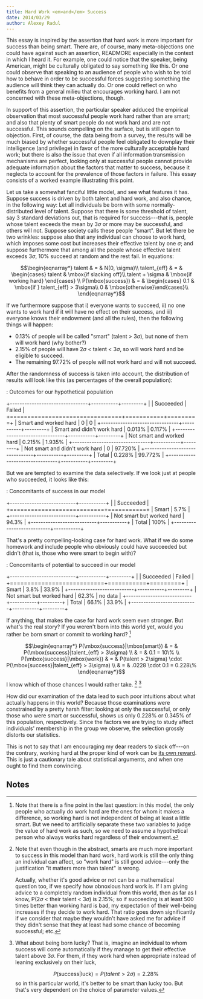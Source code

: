```yaml
---
title: Hard Work <em>and</em> Success
date: 2014/03/29
author: Alexey Radul
---
```


This essay is inspired by the assertion that hard work is more
important for success than being smart.  There are, of course, many
meta-objections one could have against such an assertion, READMORE especially
in the context in which I heard it.  For example, one could notice that
the speaker, being American, might be culturally obligated to say
something like this.  Or one could observe that speaking to an audience
of people who wish to be told how to behave in order to be successful
forces suggesting something the audience will think they can actually
do.  Or one could reflect on who benefits from a general milieu that
encourages working hard.  I am not concerned with these meta-objections, though.

In support of this assertion, the particular speaker adduced the empirical
observation that most successful people work hard rather than are smart;
and also that plenty of smart people do not work hard and are not
successful.  This sounds compelling on the surface, but is still open
to objection.  First, of course, the data being from a survey, the
results will be much biased by whether successful people feel
obligated to downplay their intelligence (and privilege) in favor of
the more culturally acceptable hard work; but there is also the issue
that even if all information transmission mechanisms are perfect,
looking only at successful people cannot provide adequate information
about the factors that matter to success, because it neglects to
account for the prevalence of those factors in failure.  This essay
consists of a worked example illustrating this point.

Let us take a somewhat fanciful little model, and
see what features it has.  Suppose success is driven by both
talent and hard work, and also chance, in the following way: Let all
individuals be born with some normally-distributed level of talent.
Suppose that there is some threshold of talent, say 3 standard
deviations out, that is required for success---that is, people whose
talent exceeds the mean by 3$\sigma$ or more may be successful, and
others will not.  Suppose society calls these people "smart".  But let
there be two wrinkles: suppose also that any individual can choose to
work hard, which imposes some cost but increases their effective
talent by one $\sigma$; and suppose furthermore that among all the people
whose effective talent exceeds 3$\sigma$, 10% succeed at random and the
rest fail.  In equations:

$$\begin{eqnarray*}
  talent & = & N(0, \sigma)\\
  talent_{eff} & = & 
    \begin{cases}
      talent &           \mbox{if slacking off}\\
      talent + \sigma &  \mbox{if working hard} \end{cases} \\
  P(\mbox{success}) & = &
    \begin{cases}
      0.1 &  \mbox{if } talent_{eff} > 3\sigma\\
      0   &  \mbox{otherwise}\end{cases}\\
\end{eqnarray*}$$

If we furthermore suppose that i) everyone wants to succeed, ii) no
one wants to work hard if it will have no effect on their success, and
iii) everyone knows their endowment (and all the rules), then the
following things will happen:

- 0.13% of people will be called "smart" (talent > 3$\sigma$), but
  none of them will work hard (why bother?)
- 2.15% of people will have 2$\sigma$ < talent < 3$\sigma$,
  so will work hard and be eligible to succeed.
- The remaining 97.72% of people will not work hard and will not
  succeed.

After the randomness of success is taken into account, the
distribution of results will look like this (as percentages of the
overall population):

: Outcomes for our hypothetical population

+--------------------------------+-----------+---------+
|                                | Succeeded |  Failed |
+================================+===========+=========+
| Smart and worked hard          |    0      |  0      |
+--------------------------------+-----------+---------+
| Smart and didn't work hard     |    0.013% |  0.117% |
+--------------------------------+-----------+---------+
| Not smart and worked hard      |    0.215% |  1.935% |
+--------------------------------+-----------+---------+
| Not smart and didn't work hard |    0      | 97.720% |
+--------------------------------+-----------+---------+
| Total                          |    0.228% | 99.772% |
+--------------------------------+-----------+---------+

But we are tempted to examine the data selectively.  If we
look just at people who succeeded, it looks like this:

: Concomitants of success in our model

+---------------------------+-----------+
|                           | Succeeded |
+===========================+===========+
| Smart                     |   5.7%    |
+---------------------------+-----------+
| Not smart but worked hard |   94.3%   |
+---------------------------+-----------+
| Total                     |   100%    |
+---------------------------+-----------+

That's a pretty compelling-looking case for hard work.  What if we do
some homework and include people who obviously could have succeeded
but didn't (that is, those who were smart to begin with)?

: Concomitants of potential to succeed in our model

+---------------------------+-----------+---------+
|                           | Succeeded |  Failed |
+===========================+===========+=========+
| Smart                     |   3.8%    |   33.9% |
+---------------------------+-----------+---------+
| Not smart but worked hard |  62.3%    | no data |
+---------------------------+-----------+---------+
| Total                     |  66.1%    |   33.9% |
+---------------------------+-----------+---------+

If anything, that makes the case for hard work seem even stronger.  But
what's the real story?  If you weren't born into this world yet, would
you rather be born smart or commit to working hard? [^fine-point]

[^fine-point]: Note that there
is a fine point in the last question: in this model, the only people
who actually do work hard are the ones for whom it makes a difference,
so working hard is not independent of being at least a little smart.
But we need to artificially separate these two variables to judge the
value of hard work as such, so we need to assume a hypothetical person
who always works hard regardless of their endowment.

$$\begin{eqnarray*}
  P(\mbox{success}|\mbox{smart}) & = & P(\mbox{success}|talent_{eff} > 3\sigma) \\
  & = & 0.1 = 10\% \\
  P(\mbox{success}|\mbox{work}) & = &
    P(talent > 2\sigma) \cdot P(\mbox{success}|talent_{eff} > 3\sigma) \\
  & = & .0228 \cdot 0.1 = 0.228\%
\end{eqnarray*}$$

I know which of those chances I would rather take. [^advice] [^luck]

How did our examination of the data lead to such poor intuitions about
what actually happens in this world?  Because those examinations were
constrained by a pretty harsh filter: looking at only the successful,
or only those who were smart or successful, shows us only 0.228% or
0.345% of this population, respectively.  Since the factors we are trying to
study affect individuals' membership in the group we observe, the selection
grossly distorts our statistics.

This is not to say that I am encouraging my dear readers to slack
off---on the contrary, working hard at the proper kind of work can be
<a href="http://www.slate.com/articles/technology/technology/2014/01/do_what_you_love_love_what_you_do_an_omnipresent_mantra_that_s_bad_for_work.html">its
own reward</a>.  This is just a cautionary tale about statistical
arguments, and when one ought to find them convincing.

[^advice]: Note that even though in the abstract, smarts are much more
important to success in this model than hard work, hard work is still the
only thing an individual can affect, so "work hard" is still good
advice---only the justification "it matters more than talent" is
wrong.

    Actually, whether it's good advice or not can be a mathematical
question too, if we specify how obnoxious hard work is.  If I am
giving advice to a completely random individual from this world, then
as far as I know, P(2$\sigma$ < their talent < 3$\sigma$) is 2.15%; so if
succeeding is at least 500 times better than working hard is bad, my
expectation of their well-being increases if they decide to work hard.
That ratio goes down significantly if we consider that maybe they
wouldn't have asked me for advice if they didn't sense that they at
least had some chance of becoming successful; etc.

[^luck]: What about being born lucky?  That is, imagine an individual
to whom success will come automatically if they manage to get their
effective talent above 3$\sigma$.  For them, if they work hard when
appropriate instead of leaning exclusively on their luck,

    $$ P(\mbox{success}|\mbox{luck}) = P(talent > 2\sigma) = 2.28\% $$
so in this particular world, it's better to be smart than lucky too.
But that's very dependent on the choice of parameter values.

Notes
-----

<script type="text/javascript"
   src="https://cdnjs.cloudflare.com/ajax/libs/mathjax/2.7.1/MathJax.js?config=TeX-AMS-MML_HTMLorMML"></script>
<script type="text/javascript">
MathJax.Hub.Config({
  TeX: {
    Macros: {
      R: "{\\mathbb{R}}",
      eps: "\\varepsilon"
    },
    equationNumbers: { autoNumber: "AMS" },
    noErrors: { disabled: true },
  }
});
</script>
